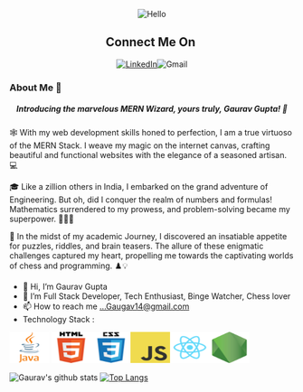 <p align="center"><img alt="Hello" src="https://camo.githubusercontent.com/2d97fc6917462d31a885631ec887824db6974df46eccea2ae131ff3ece798a0a/68747470733a2f2f63617073756c652d72656e6465722e76657263656c2e6170702f6170693f747970653d776176696e6726636f6c6f723d6772616469656e7426746578743d48656c6c6f21266865696768743d3130302673656374696f6e3d686561646572"></p>

<h2 align="center">Connect Me On <img alt="" height="30px" src="https://github.com/pygau14/pygau14/assets/76560967/fa1e4ab1-3b3e-4efc-ab60-f78b9cbb6b7d"></h2>
<p align="center"><a href="https://www.linkedin.com/in/gaurav-gupta-b47a85185/"><img alt="LinkedIn" src="https://github.com/pygau14/pygau14/assets/76560967/20c23b31-79e1-47e2-85ad-c0ac3393208d"></a><img src="https://github.com/pygau14/pygau14/assets/76560967/3e7f97ab-99de-40ca-abc2-cf3f3563d3a6" alt="Gmail"></p>

<h3>About Me 🚀</h3>
<h5 align="center">Introducing the marvelous MERN Wizard, yours truly, Gaurav Gupta! 🎉</h5>
<p>🕸️ With my web development skills honed to perfection, I am a true virtuoso of the MERN Stack. I weave my magic on the internet canvas, crafting beautiful and functional websites with the elegance of a seasoned artisan. 💻</p>

<p>🎓 Like a zillion others in India, I embarked on the grand adventure of Engineering. But oh, did I conquer the realm of numbers and formulas! Mathematics surrendered to my prowess, and problem-solving became my superpower. 🔢🦸‍♂️</p>

<p>🧩 In the midst of my academic Journey, I discovered an insatiable appetite for puzzles, riddles, and brain teasers. The allure of these enigmatic challenges captured my heart, propelling me towards the captivating worlds of chess and programming. ♟️💡</p>



- 👋 Hi, I’m Gaurav Gupta
- 👀 I’m Full Stack Developer, Tech Enthusiast, Binge Watcher, Chess lover
- 📫 How to reach me ...Gaugav14@gmail.com
- Technology Stack :

 <img alt="Java" width="70px" height="55px" src="https://raw.githubusercontent.com/github/explore/5b3600551e122a3277c2c5368af2ad5725ffa9a1/topics/java/java.png" /> <img alt="HTML" width="70px" height="55px" src="https://raw.githubusercontent.com/github/explore/80688e429a7d4ef2fca1e82350fe8e3517d3494d/topics/html/html.png" /><img alt="CSS" width="70px" height="55px" src="https://raw.githubusercontent.com/github/explore/80688e429a7d4ef2fca1e82350fe8e3517d3494d/topics/css/css.png" /><img alt="JavaScript" width="70px" height="55px" src="https://raw.githubusercontent.com/github/explore/80688e429a7d4ef2fca1e82350fe8e3517d3494d/topics/javascript/javascript.png" /><img alt="React" width="70px" height="55px" src="https://raw.githubusercontent.com/github/explore/80688e429a7d4ef2fca1e82350fe8e3517d3494d/topics/react/react.png" /><img alt="NodeJs" width="70px" height="55px" src="https://raw.githubusercontent.com/github/explore/80688e429a7d4ef2fca1e82350fe8e3517d3494d/topics/nodejs/nodejs.png" />
   
   ![Gaurav's github stats](https://github-readme-stats.vercel.app/api?username=pygau14)
   [![Top Langs](https://github-readme-stats.vercel.app/api/top-langs/?username=pygau14)](https://github.com/pygau14/github-readme-stats)

<!---
pygau14/pygau14 is a ✨ special ✨ repository because its `README.md` (this file) appears on your GitHub profile.
You can click the Preview link to take a look at your changes.
--->
